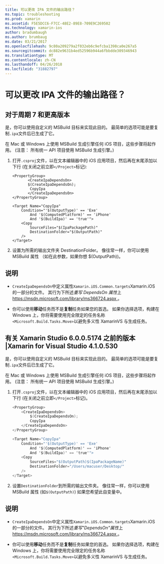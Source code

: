```yaml
---
title: 可以更改 IPA 文件的输出路径？
ms.topic: troubleshooting
ms.prod: xamarin
ms.assetid: F5E5DCC6-F7CC-48E2-89E8-709E9C269502
ms.technology: xamarin-ios
author: bradumbaugh
ms.author: brumbaug
ms.date: 03/21/2017
ms.openlocfilehash: 9c80a209279a2f032eb6c9efcba1398ca0e267a5
ms.sourcegitcommit: dc882e9631b4ed52596b944a6fbbdde309346943
ms.translationtype: MT
ms.contentlocale: zh-CN
ms.lasthandoff: 04/26/2018
ms.locfileid: "31882797"
---
```

# <a name="can-i-change-the-output-path-of-the-ipa-file"></a>可以更改 IPA 文件的输出路径？

## <a name="for-cycle-7-and-higher"></a>对于周期 7 和更高版本
是，你可以使用自定义的 MSBuild 目标来实现此目的。 最简单的选项可能是要复制`.ipa`文件后已生成了它。

在 Mac 或 Windows 上使用 MSBuild 生成引擎任何 iOS 项目，这些步骤将起作用。 (注意： 所有统一 API 项目使用 MSBuild 生成引擎。)

1. 打开`.csproj`文件，以在文本编辑器中的 iOS 应用项目，然后再在末尾添加以下行 (在关闭之前立即`</Project>`标记):
    
    ```
    <PropertyGroup>
           <CreateIpaDependsOn>
           $(CreateIpaDependsOn);
            CopyIpa
           </CreateIpaDependsOn>
    </PropertyGroup>
    
    <Target Name="CopyIpa"
        Condition="'$(OutputType)' == 'Exe'
            And '$(ComputedPlatform)' == 'iPhone'
            And '$(BuildIpa)' == 'true'">
        <Copy
            SourceFiles="$(IpaPackagePath)"
            DestinationFolder="$(OutputPath)"
        />
    </Target>
    ```

2. 设置为所需的输出文件夹 DestinationFolder。 像往常一样，你可以使用 MSBuild 属性 （如在此参数，如果你想 $(OutputPath))。

## <a name="notes"></a>说明
- `CreateIpaDependsOn`中定义属性`Xamarin.iOS.Common.targets`Xamarin.iOS 的一部分的文件。 其行为下所述*重写 DependsOn 属性*上[ https://msdn.microsoft.com/library/ms366724.aspx ](https://msdn.microsoft.com/library/ms366724.aspx)。

- 你可以使用**移动**任务而不是**复制**任务如果您的首选。 如果你选择选项，构建在 Windows 上，你将需要使用完全限定的任务名称`<Microsoft.Build.Tasks.Move>`以避免多义性 XamarinVS 与生成任务。

## <a name="for-versions-before-xamarin-studio-6005174--xamarin-for-visual-studio-410530"></a>有关 Xamarin Studio 6.0.0.5174 之前的版本 |Xamarin for Visual Studio 4.1.0.530

是，你可以使用自定义的 MSBuild 目标来实现此目的。 最简单的选项可能是要复制`.ipa`文件后已生成了它。

在 Mac 或 Windows 上使用 MSBuild 生成引擎任何 iOS 项目，这些步骤将起作用。 (注意： 所有统一 API 项目使用 MSBuild 生成引擎。)

1. 打开`.csproj`文件，以在文本编辑器中的 iOS 应用项目，然后再在末尾添加以下行 (在关闭之前立即`</Project>`标记)。

    ```csharp
    <PropertyGroup>
        <CreateIpaDependsOn>
            $(CreateIpaDependsOn);
            CopyIpa
        </CreateIpaDependsOn>
    </PropertyGroup>
    
    <Target Name="CopyIpa"
        Condition="'$(OutputType)' == 'Exe'
            And '$(ComputedPlatform)' == 'iPhone'
            And '$(BuildIpa)' == 'true'">
        <Copy
            SourceFiles="$(OutputPath)$(IpaPackageName)"
            DestinationFolder="/Users/macuser/Desktop/"
        />
    </Target>
    ```

2. 设置`DestinationFolder`到所需的输出文件夹。 像往常一样，你可以使用 MSBuild 属性 (如`$(OutputPath)`) 如果您希望此自变量中。

## <a name="notes"></a>说明
- `CreateIpaDependsOn`中定义属性`Xamarin.iOS.Common.targets`Xamarin.iOS 的一部分的文件。 其行为下所述*重写"DependsOn"属性*上[ https://msdn.microsoft.com/library/ms366724.aspx ](https://msdn.microsoft.com/library/ms366724.aspx)。

- 你可以使用**移动**任务而不是**复制**任务如果您的首选。 如果你选择选项，构建在 Windows 上，你将需要使用完全限定的任务名称`<Microsoft.Build.Tasks.Move>`以避免多义性 XamarinVS 与生成任务。
